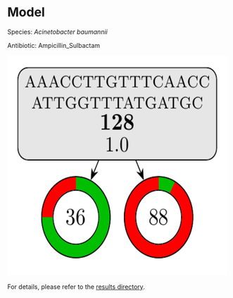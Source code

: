 
# Model

Species: *Acinetobacter baumannii*

Antibiotic: Ampicillin_Sulbactam

<img src="./model.png" width=500 height=500 />

For details, please refer to the [results directory](../../../../../results/cart_b/acinetobacter%20baumannii/ampicillin_sulbactam/repeat_7/).

